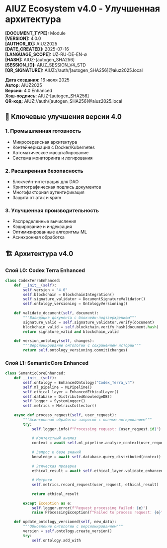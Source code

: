 # AIUZ Ecosystem v4.0 - Улучшенная архитектура

**\[DOCUMENT\_TYPE]:** Module\
**\[VERSION]:** 4.0.0\
**\[AUTHOR\_ID]:** AIUZ2025\
**\[DATE\_CREATED]:** 2025-07-16\
**\[LANGUAGE\_SCOPE]:** UZ-RU-DE-EN-∅\
**\[HASH]:** AIUZ-\[autogen\_SHA256]\
**\[SESSION\_ID]:** AIUZ\_SESSION\_V4\_STD\
**\[QR\_SIGNATURE]:** AIUZ://auth/\[autogen\_SHA256]@aiuz2025.local

**Дата создания:** 16 июля 2025\
**Автор:** AIUZ2025\
**Версия:** 4.0 Enhanced\
**Хэш-подпись:** AIUZ-\[autogen\_SHA256]\
**QR-код:** AIUZ://auth/\[autogen\_SHA256]@aiuz2025.local

## 🚀 Ключевые улучшения версии 4.0

### 1. Промышленная готовность

* Микросервисная архитектура
* Контейнеризация с Docker/Kubernetes
* Автоматическое масштабирование
* Система мониторинга и логирования

### 2. Расширенная безопасность

* Блокчейн-интеграция для DAO
* Криптографическая подпись документов
* Многофакторная аутентификация
* Защита от атак и spam

### 3. Улучшенная производительность

* Распределенные вычисления
* Кэширование и индексация
* Оптимизированные алгоритмы ML
* Асинхронная обработка

## 🏗️ Архитектура v4.0

### Слой L0: Codex Terra Enhanced

```python
class CodexTerraEnhanced:
    def __init__(self):
        self.version = "4.0"
        self.blockchain = BlockchainIntegration()
        self.signature_validator = DocumentSignatureValidator()
        self.ontology_versioning = OntologyVersioning()
        
    def validate_document(self, document):
        """Валидация документа с блокчейн-подтверждением"""
        signature_valid = self.signature_validator.verify(document)
        blockchain_valid = self.blockchain.verify_hash(document.hash)
        return signature_valid and blockchain_valid
        
    def version_ontology(self, changes):
        """Версионирование онтологии с сохранением истории"""
        return self.ontology_versioning.commit(changes)
```

### Слой L1: SemanticCore Enhanced

```python
class SemanticCoreEnhanced:
    def __init__(self):
        self.ontology = EnhancedOntology("Codex_Terra_v4")
        self.ml_pipeline = MLPipeline()
        self.ethical_layer = EnhancedEthicalLayer()
        self.database = DistributedKnowledgeDB()
        self.logger = SystemLogger()
        self.metrics = MetricsCollector()
        
    async def process_request(self, user_request):
        """Асинхронная обработка запросов с полным логированием"""
        try:
            self.logger.info(f"Processing request: {user_request.id}")
            
            # Контекстный анализ
            context = await self.ml_pipeline.analyze_context(user_request)
            
            # Запрос к базе знаний
            knowledge = await self.database.query_distributed(context)
            
            # Этическая проверка
            ethical_result = await self.ethical_layer.validate_enhanced(knowledge)
            
            # Метрики
            self.metrics.record_request(user_request, ethical_result)
            
            return ethical_result
            
        except Exception as e:
            self.logger.error(f"Request processing failed: {e}")
            raise ProcessingException(f"Failed to process request: {e}")
    
    def update_ontology_versioned(self, new_data):
        """Обновление онтологии с версионированием"""
        version = self.ontology.create_version()
        try:
            self.ontology.add_with
```
